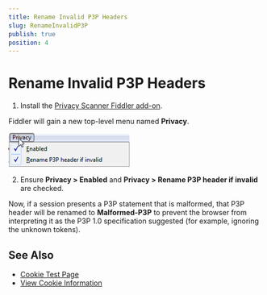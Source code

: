```yaml
---
title: Rename Invalid P3P Headers
slug: RenameInvalidP3P
publish: true
position: 4
---
```


Rename Invalid P3P Headers
==========================

1. Install the [Privacy Scanner Fiddler add-on][1].

 Fiddler will gain a new top-level menu named **Privacy**.

 ![Privacy menu][2]

2. Ensure **Privacy > Enabled** and **Privacy > Rename P3P header if invalid** are checked.

Now, if a session presents a P3P statement that is malformed, that P3P header will be renamed to **Malformed-P3P** to prevent the browser from interpreting it as the P3P 1.0 specification suggested (for example, ignoring the unknown tokens).

See Also
--------

+ [Cookie Test Page][5]
+ [View Cookie Information][6]

[1]: http://fiddler2.com/add-ons
[2]: ../../images/CookieScanning/PrivacyMenu.png
[3]: ../../images/CookieScanning/PrivacyInfo.png
[4]: https://msdn.microsoft.com/en-us/library/ie/ms537343(v=vs.85).aspx#unsatisfactory_cookies
[5]: http://www.enhanceie.com/test/cookie/
[6]: ../../Observe-Traffic/Tasks/ScanCookies
